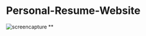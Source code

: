 # Personal-Resume-Website

![screencapture](https://user-images.githubusercontent.com/47290783/160254971-b3d4bf9b-f041-4441-ab41-60d5908c52c0.png)
**
